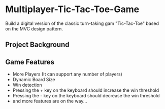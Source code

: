 # Multiplayer-Tic-Tac-Toe-Game
Build a digital version of the classic turn-taking gam "Tic-Tac-Toe" based on the MVC design pattern. 


## Project Background


## Game Features
- More Players (It can support any number of players)
- Dynamic Board Size
- Win detection
- Pressing the + key on the keyboard should increase the win threshold
- Pressing the - key on the keyboard should decrease the win threshold
- and more features are on the way...
